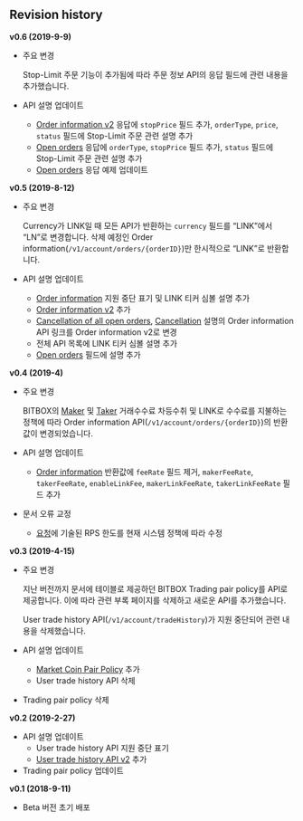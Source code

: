 ## Revision history

**v0.6 (2019-9-9)**

  - 주요 변경

    Stop-Limit 주문 기능이 추가됨에 따라 주문 정보 API의 응답 필드에 관련 내용을 추가했습니다.

  - API 설명 업데이트

    - [Order information v2](/api/account/v2-account-orders-orderID-get.md#order-information-v2) 응답에 `stopPrice` 필드 추가, `orderType`, `price`, `status` 필드에 Stop-Limit 주문 관련 설명 추가
    - [Open orders](/api/trade/v1-trade-openOrders-get.md#open-orders) 응답에 `orderType`, `stopPrice` 필드 추가, `status` 필드에 Stop-Limit 주문 관련 설명 추가
    - [Open orders](/api/trade/v1-trade-openOrders-get.md#open-orders) 응답 예제 업데이트

**v0.5 (2019-8-12)**

  - 주요 변경

    Currency가 LINK일 때 모든 API가 반환하는 `currency` 필드를 “LINK”에서 “LN”로 변경합니다. 삭제 예정인 Order information(`/v1/account/orders/{orderID}`)만 한시적으로 “LINK”로 반환합니다.

  - API 설명 업데이트

      - [Order information](/api/account/v1-account-orders-orderID-get.md#order-information-deprecated) 지원 중단 표기 및 LINK 티커 심볼 설명 추가
      - [Order information v2](/api/account/v2-account-orders-orderID-get.md#order-information-v2) 추가
      - [Cancellation of all open orders](/api/trade/v1-trade-openOrders-delete.md#cancellation-of-all-open-orders), [Cancellation](/api/trade/v1-trade-orders-delete.md#cancellation) 설명의 Order information API 링크를 Order information v2로 변경
      - 전체 API 목록에 LINK 티커 심볼 설명 추가
      - [Open orders](/api/trade/v1-trade-openOrders-get.md#open-orders) 필드에 설명 추가

**v0.4 (2019-4)**

  - 주요 변경

    BITBOX의 [Maker](/5_Terms.md#maker) 및 [Taker](/5_Terms.md#taker) 거래수수료 차등수취 및 LINK로 수수료를 지불하는 정책에 따라 Order information API(`/v1/account/orders/{orderID}`)의 반환값이 변경되었습니다.

  - API 설명 업데이트

      - [Order information](/api/account/v1-account-orders-orderID-get.md#order-information-deprecated) 반환값에 `feeRate` 필드 제거, `makerFeeRate`, `takerFeeRate`, `enableLinkFee`, `makerLinkFeeRate`, `takerLinkFeeRate` 필드 추가

  - 문서 오류 교정

      - [요청](/1_Overview.md#요청)에 기술된 RPS 한도를 현재 시스템 정책에 따라 수정

**v0.3 (2019-4-15)**

  - 주요 변경

    지난 버전까지 문서에 테이블로 제공하던 BITBOX Trading pair policy를 API로 제공합니다.
    이에 따라 관련 부록 페이지를 삭제하고 새로운 API를 추가했습니다.

    User trade history API(`/v1/account/tradeHistory`)가 지원 중단되어 관련 내용을 삭제했습니다.

  - API 설명 업데이트

      - [Market Coin Pair Policy](/api/market/v1-market-public-coins-pairPolicy-get.md#market-coin-pair-policy) 추가
      - User trade history API 삭제

  - Trading pair policy 삭제

**v0.2 (2019-2-27)**

  - API 설명 업데이트
      - User trade history API 지원 중단 표기
      - [User trade history API v2](/api/account/v2-account-tradeHistory-get.md#user-trade-history-v2) 추가
  - Trading pair policy 업데이트

**v0.1 (2018-9-11)**

  - Beta 버전 초기 배포
